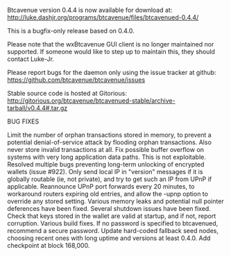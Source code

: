 Btcavenue version 0.4.4 is now available for download at:
http://luke.dashjr.org/programs/btcavenue/files/btcavenued-0.4.4/

This is a bugfix-only release based on 0.4.0.

Please note that the wxBtcavenue GUI client is no longer maintained nor supported. If someone would like to step up to maintain this, they should contact Luke-Jr.

Please report bugs for the daemon only using the issue tracker at github:
https://github.com/btcavenue/btcavenue/issues

Stable source code is hosted at Gitorious:
http://gitorious.org/btcavenue/btcavenued-stable/archive-tarball/v0.4.4#.tar.gz

BUG FIXES

Limit the number of orphan transactions stored in memory, to prevent a potential denial-of-service attack by flooding orphan transactions. Also never store invalid transactions at all.
Fix possible buffer overflow on systems with very long application data paths. This is not exploitable.
Resolved multiple bugs preventing long-term unlocking of encrypted wallets (issue #922).
Only send local IP in "version" messages if it is globally routable (ie, not private), and try to get such an IP from UPnP if applicable.
Reannounce UPnP port forwards every 20 minutes, to workaround routers expiring old entries, and allow the -upnp option to override any stored setting.
Various memory leaks and potential null pointer deferences have been
fixed.
Several shutdown issues have been fixed.
Check that keys stored in the wallet are valid at startup, and if not,
report corruption.
Various build fixes.
If no password is specified to btcavenued, recommend a secure password.
Update hard-coded fallback seed nodes, choosing recent ones with long uptime and versions at least 0.4.0.
Add checkpoint at block 168,000.

